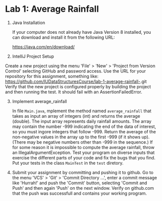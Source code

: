 # Lab 1: Average Rainfall

1. Java Installation

   If your computer does not already have Java Version 8 installed,
   you can download and install it from the following URL:
   
   https://java.com/en/download/

2. IntelliJ Project Setup

  Create a new project using the menu 'File' > 'New' > 'Project from Version Control'
  selecting GitHub and password access. Use the URL for your repository for this assignment,
  something like: https://github.com/IUDataStructuresCourse/lab-1-average-rainfall-<username>.git
  Verify that the new project is configured properly by building the
  project and then running the test. It should fail with an AssertionFailedError.

3. Implement average_rainfall

   In file `Main.java`, mplement the method named `average_rainfall` that
   takes as input an array of integers (int) and returns the average
   (double). The input array represents daily rainfall amounts.  The
   array may contain the number -999 indicating the end of the data of
   interest, so you must ingore integers that follow -999.  Return the
   average of the non-negative values in the array up to the first
   -999 (if it shows up). (There may be negative numbers other than
   -999 in the sequence.) If for some reason it is impossible to 
   compute the average rainfall, throw an IllegalArgumentException.
   Test your program on diverse inputs that
   exercise the different parts of your code and fix the bugs that you
   find.  Put your tests in the class `MainTest` in the `test` diretory.

4. Submit your assignment by committing and pushing it to github.
  Go to the menu 'VCS' > 'Git' > 'Commit Directory ...',
  enter a commit message like 'Hurrah!' and push the 'Commit'
  button, selecting 'Commit and Push' and then again 'Push'
  on the next window. Verify on github.com that the push was successfull 
  and contains your working program.
